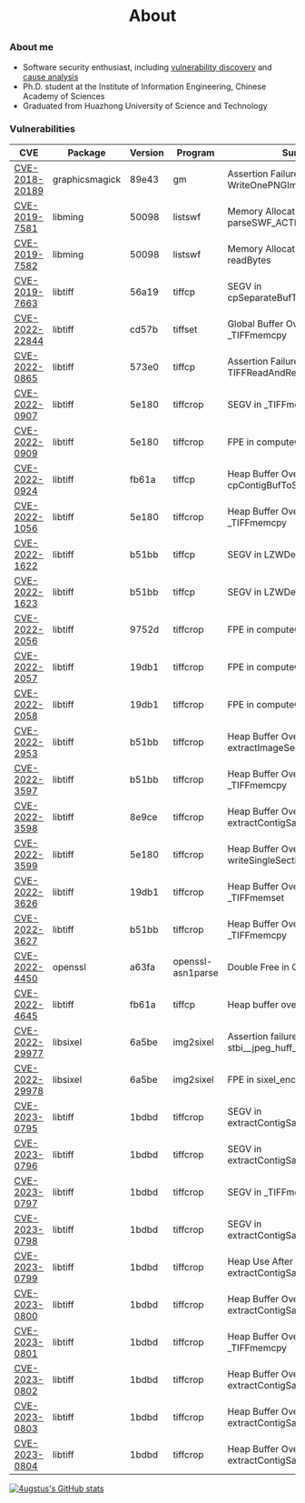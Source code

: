 <h1><p align="center">About</p></h1>

### About me
- Software security enthusiast, including [vulnerability discovery](https://github.com/waugustus/poc) and [cause analysis](https://github.com/waugustus/crash_analysis)
- Ph.D. student at the Institute of Information Engineering, Chinese Academy of Sciences
- Graduated from Huazhong University of Science and Technology

### Vulnerabilities

| CVE | Package | Version | Program | Summary | Analysis |
| --- | --- | --- | --- | --- | --- |
| [CVE-2018-20189](https://cve.mitre.org/cgi-bin/cvename.cgi?name=CVE-2018-20189) | graphicsmagick | 89e43 | gm | Assertion Failure in WriteOnePNGImage |  |
| [CVE-2019-7581](https://cve.mitre.org/cgi-bin/cvename.cgi?name=CVE-2019-7581) | libming | 50098 | listswf | Memory Allocation Failure in parseSWF_ACTIONRECORD |  |
| [CVE-2019-7582](https://cve.mitre.org/cgi-bin/cvename.cgi?name=CVE-2019-7582) | libming | 50098 | listswf | Memory Allocation Failure in readBytes|  |
| [CVE-2019-7663](https://cve.mitre.org/cgi-bin/cvename.cgi?name=CVE-2019-7663) | libtiff | 56a19 | tiffcp | SEGV in cpSeparateBufToContigBuf |  |
| [CVE-2022-22844](https://cve.mitre.org/cgi-bin/cvename.cgi?name=CVE-2022-22844) | libtiff | cd57b | tiffset | Global Buffer Overflow in \_TIFFmemcpy | [Link](https://github.com/waugustus/crash_analysis/blob/main/analysis/CVE-2022-22844.md) |
|[CVE-2022-0865](https://cve.mitre.org/cgi-bin/cvename.cgi?name=CVE-2022-0865)|libtiff|573e0|tiffcp|Assertion Failure in TIFFReadAndRealloc||
|[CVE-2022-0907](https://cve.mitre.org/cgi-bin/cvename.cgi?name=CVE-2022-0907)|libtiff|5e180|tiffcrop|SEGV in _TIFFmemset||
|[CVE-2022-0909](https://cve.mitre.org/cgi-bin/cvename.cgi?name=CVE-2022-0909)|libtiff|5e180|tiffcrop|FPE in computeOutputPixelOffsets||
|[CVE-2022-0924](https://cve.mitre.org/cgi-bin/cvename.cgi?name=CVE-2022-0924)|libtiff|fb61a|tiffcp|Heap Buffer Overflow in cpContigBufToSeparateBuf||
|[CVE-2022-1056](https://cve.mitre.org/cgi-bin/cvename.cgi?name=CVE-2022-1056)|libtiff|5e180|tiffcrop|Heap Buffer Overflow in _TIFFmemcpy||
|[CVE-2022-1622](https://cve.mitre.org/cgi-bin/cvename.cgi?name=CVE-2022-1622)|libtiff|b51bb|tiffcp|SEGV in LZWDecode||
|[CVE-2022-1623](https://cve.mitre.org/cgi-bin/cvename.cgi?name=CVE-2022-1623)|libtiff|b51bb|tiffcp|SEGV in LZWDecode||
|[CVE-2022-2056](https://cve.mitre.org/cgi-bin/cvename.cgi?name=CVE-2022-2056)|libtiff|9752d|tiffcrop|FPE in computeOutputPixelOffsets||
|[CVE-2022-2057](https://cve.mitre.org/cgi-bin/cvename.cgi?name=CVE-2022-2057)|libtiff|19db1|tiffcrop|FPE in computeOutputPixelOffsets||
|[CVE-2022-2058](https://cve.mitre.org/cgi-bin/cvename.cgi?name=CVE-2022-2058)|libtiff|19db1|tiffcrop|FPE in computeOutputPixelOffsets||
|[CVE-2022-2953](https://cve.mitre.org/cgi-bin/cvename.cgi?name=CVE-2022-2953)|libtiff|b51bb|tiffcrop|Heap Buffer Overflow in extractImageSection||
|[CVE-2022-3597](https://cve.mitre.org/cgi-bin/cvename.cgi?name=CVE-2022-3597)|libtiff|b51bb|tiffcrop|Heap Buffer Overflow in _TIFFmemcpy||
|[CVE-2022-3598](https://cve.mitre.org/cgi-bin/cvename.cgi?name=CVE-2022-3598)|libtiff|8e9ce|tiffcrop|Heap Buffer Overflow in extractContigSamplesShifted24bits||
|[CVE-2022-3599](https://cve.mitre.org/cgi-bin/cvename.cgi?name=CVE-2022-3599)|libtiff|5e180|tiffcrop|Heap Buffer Overflow in writeSingleSection||
|[CVE-2022-3626](https://cve.mitre.org/cgi-bin/cvename.cgi?name=CVE-2022-3626)|libtiff|19db1|tiffcrop|Heap Buffer Overflow in _TIFFmemset||
|[CVE-2022-3627](https://cve.mitre.org/cgi-bin/cvename.cgi?name=CVE-2022-3627)|libtiff|b51bb|tiffcrop|Heap Buffer Overflow in _TIFFmemcpy||
|[CVE-2022-4450](https://cve.mitre.org/cgi-bin/cvename.cgi?name=CVE-2022-4450)|openssl|a63fa|openssl-asn1parse|Double Free in CRYPTO_free||
|[CVE-2022-4645](https://cve.mitre.org/cgi-bin/cvename.cgi?name=CVE-2022-4645)|libtiff|fb61a|tiffcp|Heap buffer overflow in tiffcp||
|[CVE-2022-29977](https://cve.mitre.org/cgi-bin/cvename.cgi?name=CVE-2022-29977)|libsixel|6a5be|img2sixel|Assertion failure in stbi__jpeg_huff_decode||
|[CVE-2022-29978](https://cve.mitre.org/cgi-bin/cvename.cgi?name=CVE-2022-29978)|libsixel|6a5be|img2sixel|FPE in sixel_encoder_do_resize||
|[CVE-2023-0795](https://cve.mitre.org/cgi-bin/cvename.cgi?name=CVE-2023-0795)|libtiff|1bdbd|tiffcrop|SEGV in extractContigSamplesShifted16bits||
|[CVE-2023-0796](https://cve.mitre.org/cgi-bin/cvename.cgi?name=CVE-2023-0796)|libtiff|1bdbd|tiffcrop|SEGV in extractContigSamplesShifted24bits||
|[CVE-2023-0797](https://cve.mitre.org/cgi-bin/cvename.cgi?name=CVE-2023-0797)|libtiff|1bdbd|tiffcrop|SEGV in _TIFFmemcpy||
|[CVE-2023-0798](https://cve.mitre.org/cgi-bin/cvename.cgi?name=CVE-2023-0798)|libtiff|1bdbd|tiffcrop|SEGV in extractContigSamplesShifted8bits||
|[CVE-2023-0799](https://cve.mitre.org/cgi-bin/cvename.cgi?name=CVE-2023-0799)|libtiff|1bdbd|tiffcrop|Heap Use After Free in extractContigSamplesShifted32bits||
|[CVE-2023-0800](https://cve.mitre.org/cgi-bin/cvename.cgi?name=CVE-2023-0800)|libtiff|1bdbd|tiffcrop|Heap Buffer Overflow in extractContigSamplesShifted16bits||
|[CVE-2023-0801](https://cve.mitre.org/cgi-bin/cvename.cgi?name=CVE-2023-0801)|libtiff|1bdbd|tiffcrop|Heap Buffer Overflow in _TIFFmemcpy||
|[CVE-2023-0802](https://cve.mitre.org/cgi-bin/cvename.cgi?name=CVE-2023-0802)|libtiff|1bdbd|tiffcrop|Heap Buffer Overflow in extractContigSamplesShifted32bits||
|[CVE-2023-0803](https://cve.mitre.org/cgi-bin/cvename.cgi?name=CVE-2023-0803)|libtiff|1bdbd|tiffcrop|Heap Buffer Overflow in extractContigSamplesShifted16bits||
|[CVE-2023-0804](https://cve.mitre.org/cgi-bin/cvename.cgi?name=CVE-2023-0804)|libtiff|1bdbd|tiffcrop|Heap Buffer Overflow in extractContigSamplesShifted24bits||

[![4ugstus's GitHub stats](https://github-readme-stats.vercel.app/api?username=waugustus&show_icons=true)](https://github.com/anuraghazra/github-readme-stats)

<!--
**waugustus/waugustus** is a ✨ _special_ ✨ repository because its `README.md` (this file) appears on your GitHub profile.

Here are some ideas to get you started:

- 🔭 I’m currently working on ...
- 🌱 I’m currently learning ...
- 👯 I’m looking to collaborate on ...
- 🤔 I’m looking for help with ...
- 💬 Ask me about ...
- 📫 How to reach me: ...
- 😄 Pronouns: ...
- ⚡ Fun fact: ...
-->
